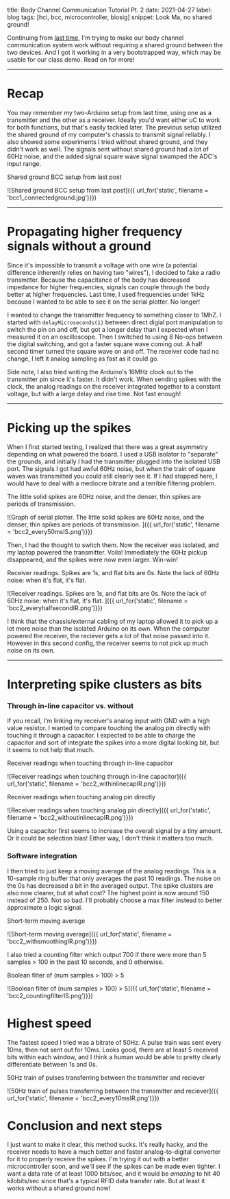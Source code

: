title: Body Channel Communication Tutorial Pt. 2
date: 2021-04-27
label: blog
tags: [hci, bcc, microcontroller, biosig]
snippet: Look Ma, no shared ground!

Continuing from [last time](../bcc1), I'm trying to make our body channel communication system work without requiring a shared ground between the two devices. And I got it working in a very bootstrapped way, which may be usable for our class demo. Read on for more!

<hr>

# Recap
You may remember my two-Arduino setup from last time, using one as a transmitter and the other as a receiver. Ideally you'd want either uC to work for both functions, but that's easily tackled later. The previous setup utilized the shared ground of my computer's chassis to transmit signal reliably. I also showed some experiments I tried without shared ground, and they didn't work as well. The signals sent without shared ground had a lot of 60Hz noise, and the added signal square wave signal swamped the ADC's input range. 

<p class="caption">Shared ground BCC setup from last post</p>
![Shared ground BCC setup from last post]({{ url_for('static', filename = 'bcc1_connectedground.jpg')}})

<hr>

# Propagating higher frequency signals without a ground
Since it's impossible to transmit a voltage with one wire (a potential difference inherently relies on having two "wires"), I decided to fake a radio transmitter. Because the capacitance of the body has decreased impedance for higher frequencies, signals can couple through the body better at higher frequencies. Last time, I used frequencies under 1kHz because I wanted to be able to see it on the serial plotter. No longer!

I wanted to change the transmitter frequency to something closer to 1MhZ. I started with `delayMicroseconds(1)` between direct digial port manipulation to switch the pin on and off, but got a longer delay than I expected when I measured it on an oscilloscope. Then I switched to using 8 No-ops between the digital switching, and got a faster square wave coming out. A half second timer turned the square wave on and off. The receiver code had no change, I left it analog sampling as fast as it could go.

Side note, I also tried writing the Arduino's 16MHz clock out to the transmitter pin since it's faster. It didn't work. When sending spikes with the clock, the analog readings on the receiver integrated together to a constant voltage, but with a large delay and rise time. Not fast enough!

<hr>

# Picking up the spikes

When I first started testing, I realized that there was a great asymmetry depending on what powered the board. I used a USB isolator to "separate" the grounds, and initially I had the transmitter plugged into the isolated USB port. The signals I got had awful 60Hz noise, but when the train of square waves was transmitted you could still clearly see it. If I had stopped here, I would have to deal with a mediocre bitrate and a terrible filtering problem. 

<p class="caption">The little solid spikes are 60Hz noise, and the denser, thin spikes are periods of transmission.</p>
![Graph of serial plotter. The little solid spikes are 60Hz noise, and the denser, thin spikes are periods of transmission. ]({{ url_for('static', filename = 'bcc2_every50msIS.png')}})

Then, I had the thought to switch them. Now the receiver was isolated, and my laptop powered the transmitter. Voila! Immediately the 60Hz pickup disappeared, and the spikes were now even larger. Win-win!

<p class="caption">Receiver readings. Spikes are 1s, and flat bits are 0s. Note the lack of 60Hz noise: when it's flat, it's flat. </p>
![Receiver readings. Spikes are 1s, and flat bits are 0s. Note the lack of 60Hz noise: when it's flat, it's flat. ]({{ url_for('static', filename = 'bcc2_everyhalfsecondIR.png')}})

I think that the chassis/external cabling of my laptop allowed it to pick up a lot more noise than the isolated Arduino on its own. When the computer powered the receiver, the reciever gets a lot of that noise passed into it. However in this second config, the receiver seems to not pick up much noise on its own.

<hr>

# Interpreting spike clusters as bits

### Through in-line capacitor vs. without
If you recall, I'm linking my receiver's analog input with GND with a high value resistor. I wanted to compare touching the analog pin directly with touching it through a capacitor. I expected to be able to charge the capacitor and sort of integrate the spikes into a more digital looking bit, but it seems to not help that much.


<p class="caption">Receiver readings when touching through in-line capacitor</p>
![Receiver readings when touching through in-line capacitor]({{ url_for('static', filename = 'bcc2_withinlinecapIR.png')}})

<p class="caption">Receiver readings when touching analog pin directly</p>
![Receiver readings when touching analog pin directly]({{ url_for('static', filename = 'bcc2_withoutinlinecapIR.png')}})

Using a capacitor first seems to increase the overall signal by a tiny amount. Or it could be selection bias! Either way, I don't think it matters too much. 

### Software integration

I then tried to just keep a moving average of the analog readings. This is a 10-sample ring buffer that only averages the past 10 readings. The noise on the 0s has decreased a bit in the averaged output. The spike clusters are also now clearer, but at what cost? The highest point is now around 150 instead of 250. Not so bad. I'll probably choose a max filter instead to better approximate a logic signal.

<p class="caption">Short-term moving average</p>
![Short-term moving average]({{ url_for('static', filename = 'bcc2_withsmoothingIR.png')}})

I also tried a counting filter which output 700 if there were more than 5 samples > 100 in the past 10 seconds, and 0 otherwise. 

<p class="caption">Boolean filter of (num samples > 100) > 5</p>
![Boolean filter of (num samples > 100) > 5]({{ url_for('static', filename = 'bcc2_countingfilterIS.png')}})

# Highest speed
The fastest speed I tried was a bitrate of 50Hz. A pulse train was sent every 10ms, then not sent out for 10ms. Looks good, there are at least 5 received bits within each window, and I think a human would be able to pretty clearly differentiate between 1s and 0s. 

<p class="caption">50Hz train of pulses transferring between the transmitter and reciever</p>
![50Hz train of pulses transferring between the transmitter and reciever]({{ url_for('static', filename = 'bcc2_every10msIR.png')}})


# Conclusion and next steps
I just want to make it clear, this method sucks. It's really hacky, and the receiver needs to have a much better and faster analog-to-digital converter for it to properly receive the spikes. I'm trying it out with a better microcontroller soon, and we'll see if the spikes can be made even tighter. I want a data rate of at least 1000 bits/sec, and it would be *amazing* to hit 40 kilobits/sec since that's a typical RFID data transfer rate. But at least it works without a shared ground now!


